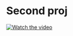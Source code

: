 # Second proj
[![Watch the video](https://i.ytimg.com/vi/OSgH6YvhgOk/hqdefault.jpg)](https://www.youtube.com/watch?v=OSgH6YvhgOk)
